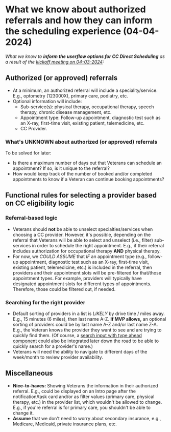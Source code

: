 # What we know about authorized referrals and how they can inform the scheduling experience (04-04-2024)

*What we know to **inform the userflow options for CC Direct Scheduling** as a result of the [kickoff meeting on 04-03-2024](https://github.com/department-of-veterans-affairs/va.gov-team/blob/master/products/health-care/appointments/va-online-scheduling/initiatives/community-care-direct-scheduling/discovery/04-04-2024-initial-questions.md#responses):*

## Authorized (or approved) referrals 

- At a minimum, an authorized referral will include a speciality/service. E.g., optometry (123000X), primary care, podiatry, etc.
- Optional information will include: 
     - Sub-service(s): physical therapy, occupational therapy, speech therapy, chronic disease management, etc. 
     - Appointment type: Follow-up appointment, diagnostic test such as an X-ray, first-time visit, existing patient, telemedicine, etc.
     - CC Provider. 

### What's UNKNOWN about authorized (or approved) referrals

To be solved for later: 

- Is there a maximum number of days out that Veterans can schedule an appointment? If so, is it unique to the referral?
- How would keep track of the number of booked and/or completed appointments to know if a Veteran can continue booking appointments?

## Functional rules for selecting a provider based on CC eligibility logic 

### Referral-based logic 

- Veterans should **not** be able to unselect specialties/services when choosing a CC provider. However, it's possible, depending on the referral that Veterans will be able to select and unselect (i.e., filter) sub-services in order to schedule the right appointment. E.g., if their referral includes authorization for occupational therapy **AND** physical therapy. 
- For now, we *COULD ASSUME* that *IF* an appointment type (e.g., follow-up appointment, diagnostic test such as an X-ray, first-time visit, existing patient, telemedicine, etc.) is included in the referral, then providers and their appointment slots will be pre-filtered for that/those appointment types. For example, providers will typically have designated appointment slots for different types of appointments. Therefore, those could be filtered out, if needed. 

### Searching for the right provider  

- Default sorting of providers in a list is *LIKELY* by drive time / miles away. E.g., 15 minutes (6 miles), then last name A-Z. **If MVP allows,** an optional sorting of providers could be by last name A-Z and/or last name Z-A. E.g., the Veteran knows the provider they want to see and are trying to quickly find them. (Of course, a [search input with type ahead component](https://design.va.gov/components/search-input#with-typeahead) could also be integrated later down the road to be able to quickly search for a provider's name.) 
- Veterans will need the ability to navigate to different days of the week/month to review provider availability.

## Miscellaneous 

- **Nice-to-haves:** Showing Veterans the information in their authorized referral. E.g., could be displayed on an Intro page after the notification/task card and/or as filter values (primary care, physical therapy, etc.) in the provider list, which wouldn't be allowed to change. E.g., if you're referral is for primary care, you shouldn't be able to change it.
- **Assume** that we don't need to worry about secondary insurance, e.g., Medicare, Medicaid, private insurance plans, etc. 
